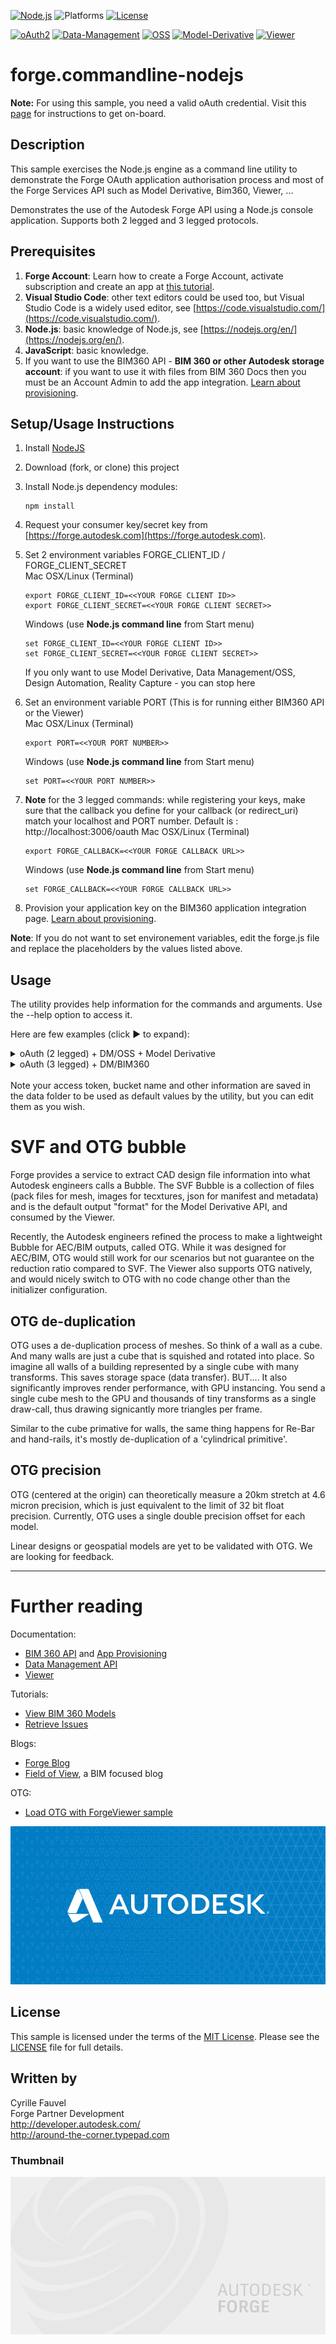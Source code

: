 
[![Node.js](https://img.shields.io/badge/Node.js-10.16.0-blue.svg)](https://nodejs.org/)
![Platforms](https://img.shields.io/badge/platform-windows%20%7C%20osx%20%7C%20linux-lightgray.svg)
[![License](http://img.shields.io/:license-mit-blue.svg)](http://opensource.org/licenses/MIT)

[![oAuth2](https://img.shields.io/badge/oAuth2-v1-green.svg)](http://developer-autodesk.github.io/)
[![Data-Management](https://img.shields.io/badge/Data%20Management-v1-green.svg)](http://developer-autodesk.github.io/)
[![OSS](https://img.shields.io/badge/OSS-v2-green.svg)](http://developer-autodesk.github.io/)
[![Model-Derivative](https://img.shields.io/badge/Model%20Derivative-v2-green.svg)](http://developer-autodesk.github.io/)
[![Viewer](https://img.shields.io/badge/Forge%20Viewer-v7.3-green.svg)](http://developer-autodesk.github.io/)

# forge.commandline-nodejs

<b>Note:</b> For using this sample, you need a valid oAuth credential.
Visit this [page](https://forge.autodesk.com) for instructions to get on-board.


## Description

This sample exercises the Node.js engine as a command line utility to  demonstrate the Forge OAuth application authorisation process and most of the Forge Services API such as Model Derivative, Bim360, Viewer, ...

Demonstrates the use of the Autodesk Forge API using a Node.js console application. Supports both 2 legged and 3 legged protocols.

## Prerequisites

1. **Forge Account**: Learn how to create a Forge Account, activate subscription and create an app at [this tutorial](http://learnforge.autodesk.io/#/account/).
2. **Visual Studio Code**: other text editors could be used too, but Visual Studio Code is a widely used editor, see [https://code.visualstudio.com/](https://code.visualstudio.com/).
3. **Node.js**: basic knowledge of Node.js, see [https://nodejs.org/en/](https://nodejs.org/en/).
4. **JavaScript**: basic knowledge.
5. If you want to use the BIM360 API - **BIM 360 or other Autodesk storage account**: if you want to use it with files from BIM 360 Docs then you must be an Account Admin to add the app integration. [Learn about provisioning](https://forge.autodesk.com/blog/bim-360-docs-provisioning-forge-apps).

## Setup/Usage Instructions

  1. Install [NodeJS](https://nodejs.org)
  2. Download (fork, or clone) this project
  3. Install Node.js dependency modules:<br />
     ```
     npm install
     ```
  4. Request your consumer key/secret key from [https://forge.autodesk.com](https://forge.autodesk.com).
  5. Set 2 environment variables FORGE_CLIENT_ID / FORGE_CLIENT_SECRET<br />
  Mac OSX/Linux (Terminal)
     ```
     export FORGE_CLIENT_ID=<<YOUR FORGE CLIENT ID>>
     export FORGE_CLIENT_SECRET=<<YOUR FORGE CLIENT SECRET>>
     ```
     Windows (use <b>Node.js command line</b> from Start menu)
     ```
     set FORGE_CLIENT_ID=<<YOUR FORGE CLIENT ID>>
     set FORGE_CLIENT_SECRET=<<YOUR FORGE CLIENT SECRET>>
     ```

     If you only want to use Model Derivative, Data Management/OSS, Design Automation, Reality Capture - you can stop here

  6. Set an environment variable PORT (This is for running either BIM360 API or the Viewer)<br />
  Mac OSX/Linux (Terminal)
     ```
     export PORT=<<YOUR PORT NUMBER>>
     ```
     Windows (use <b>Node.js command line</b> from Start menu)
     ```
     set PORT=<<YOUR PORT NUMBER>>
     ```
  7. **Note** for the 3 legged commands: while registering your keys, make sure that the callback you define for your
     callback (or redirect_uri) match your localhost and PORT number.
     Default is : http://localhost:3006/oauth
  Mac OSX/Linux (Terminal)
     ```
     export FORGE_CALLBACK=<<YOUR FORGE CALLBACK URL>>
     ```
     Windows (use <b>Node.js command line</b> from Start menu)
     ```
     set FORGE_CALLBACK=<<YOUR FORGE CALLBACK URL>>
     ```
   8. Provision your application key on the BIM360 application integration page. [Learn about provisioning](https://forge.autodesk.com/blog/bim-360-docs-provisioning-forge-apps).

**Note**: If you do not want to set environement variables, edit the forge.js file and replace the placeholders by the values listed above.

## Usage

The utility provides help information for the commands and arguments. Use the --help option to access it.

Here are few examples (click &#9658; to expand):

<details>
   <summary>oAuth (2 legged) + DM/OSS + Model Derivative</summary>

   ```bash
   # Do authorization.
   node forge.js 2legged

   # Create a bucket. Bucket name must be lower case and valid characters.
   node forge.js buckets-new my_bucket_name

   # Upload a model.
   node forge.js objects-put Au.obj

   # Register the model to get it translated.
   node forge.js objects-translate Au.obj

   # Wait until the translation completes.
   # Translation is complete when it reaches 'success - 100%'
   node forge.js objects-progress Au.obj

   # Create an HTML page with your URN and a read-only access token to view the SVF.
   node forge.js html urn:adsk.objects:os.object:my_bucket_name/Au.obj ./bubbles/Au.obj.html

   # Create an HTML page with your URN and a read-only access token to view the OTG version.
   node forge.js html urn:adsk.objects:os.object:my_bucket_name/Au.obj ./bubbles/Au.obj.html --otg

   # Start local server and load the HTML page.
   open http://localhost:$PORT/Au.obj.html & http-server ./bubbles/
   ```

</details>

<details>
   <summary>oAuth (3 legged) + DM/BIM360</summary>

   ```bash
   # Do authorization/authentication.
   node forge.js 3legged auto

   # Get the list of Hubs.
   node forge.js hubs

   # Get the list of projects.
   node forge.js projects $hubid

   # Get the entire project data tree.
   node forge.js projects-tree $hubid $projectid -f

   # Refresh the access token
   node forge.js 3legged-refresh

   # Create an HTML page with your URN and a read-only access token to view the SVF.
   node forge.js html $versionid ./bubbles/output.html

   # Create an HTML page with your URN and a read-only access token to view the OTG version.
   node forge.js html $versionid ./bubbles/output.html --otg

   # Start local server and load the HTML page.
   open http://localhost:$PORT/Au.obj.html & http-server ./bubbles/
   ```

</details>

<br />
Note your access token, bucket name and other information are saved in the data folder to be used as default values by the utility, but you can
edit them as you wish.

# SVF and OTG bubble

Forge provides a service to extract CAD design file information into what Autodesk engineers calls a Bubble. The SVF Bubble is a collection of files (pack files for mesh, images for tecxtures, json for manifest and metadata) and is the default output "format" for the Model Derivative API, and consumed by the Viewer.

Recently, the Autodesk engineers refined the process to make a lightweight Bubble for AEC/BIM outputs, called OTG. While it was designed for AEC/BIM, OTG would still work for our scenarios but not guarantee on the reduction ratio compared to SVF. The Viewer also supports OTG natively, and would nicely switch to OTG with no code change other than the initializer configuration.

## OTG de-duplication

OTG uses a de-duplication process of meshes. So think of a wall as a cube. And many walls are just a cube that is squished and rotated into place. So imagine all walls of a building represented by a single cube with many transforms. This saves storage space (data transfer). BUT.... It also significantly improves render performance, with GPU instancing. You send a single cube mesh to the GPU and thousands of tiny transforms as a single draw-call, thus drawing signicantly more triangles per frame.

Similar to the cube primative for walls, the same thing happens for Re-Bar and hand-rails, it's mostly de-duplication of a 'cylindrical primitive'.

## OTG precision

OTG (centered at the origin) can theoretically measure a 20km stretch at 4.6 micron precision, which is just equivalent to the limit of 32 bit float precision. Currently, OTG uses a single double precision offset for each model.

Linear designs or geospatial models are yet to be validated with OTG. We are looking for feedback.

---

# Further reading

Documentation:

- [BIM 360 API](https://developer.autodesk.com/en/docs/bim360/v1/overview/) and [App Provisioning](https://forge.autodesk.com/blog/bim-360-docs-provisioning-forge-apps)
- [Data Management API](https://developer.autodesk.com/en/docs/data/v2/overview/)
- [Viewer](https://developer.autodesk.com/en/docs/viewer/v6)

Tutorials:

- [View BIM 360 Models](http://learnforge.autodesk.io/#/tutorials/viewhubmodels)
- [Retrieve Issues](https://developer.autodesk.com/en/docs/bim360/v1/tutorials/retrieve-issues)

Blogs:

- [Forge Blog](https://forge.autodesk.com/categories/bim-360-api)
- [Field of View](https://fieldofviewblog.wordpress.com/), a BIM focused blog

OTG:

* [Load OTG with ForgeViewer sample](https://github.com/wallabyway/OTG-client-sample)

![thumbnail](/thumbnail.png)

## License

This sample is licensed under the terms of the [MIT License](http://opensource.org/licenses/MIT).
Please see the [LICENSE](LICENSE) file for full details.

## Written by

Cyrille Fauvel <br />
Forge Partner Development <br />
http://developer.autodesk.com/ <br />
http://around-the-corner.typepad.com <br />


### Thumbnail
![thumbnail](img/thumbnail_default.png)
